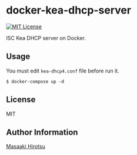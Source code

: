 # docker-kea-dhcp-server

[![MIT License](https://img.shields.io/badge/License-MIT-blue.svg?style=flat)](https://github.com/mhiro2/docker-kea-dhcp-server/blob/master/LICENSE.txt)

ISC Kea DHCP server on Docker.

## Usage

You must edit `kea-dhcp4.conf` file before run it.

```
$ docker-compose up -d
```

## License

MIT

## Author Information

[Masaaki Hirotsu](<mailto:hirotsu.masaaki@gmail.com>)
